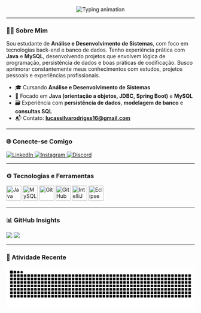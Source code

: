 <div align="center">
  <img 
    src="https://readme-typing-svg.herokuapp.com?font=Fira+Code&weight=500&size=22&pause=1000&color=6898EA&center=true&vCenter=true&width=500&lines=Olá,+me+chamo+Lucas+Silva+Rodrigues!" 
    alt="Typing animation"
  />
</div>

---

### 👨‍💻 Sobre Mim

Sou estudante de **Análise e Desenvolvimento de Sistemas**, com foco em tecnologias back-end e banco de dados. Tenho experiência prática com **Java** e **MySQL**, desenvolvendo projetos que envolvem lógica de programação, persistência de dados e boas práticas de codificação. Busco aprimorar constantemente meus conhecimentos com estudos, projetos pessoais e experiências profissionais.

- 🎓 Cursando **Análise e Desenvolvimento de Sistemas**
- 🔧 Focado em **Java (orientação a objetos, JDBC, Spring Boot)** e **MySQL**
- 🗃️ Experiência com **persistência de dados**, **modelagem de banco** e **consultas SQL**
- 📬 Contato: **lucassilvarodrigss16@gmail.com**

---

### 🌐 Conecte-se Comigo

<div align="left">
  <a href="https://linkedin.com/in/lucas-silva-rodrigues-88a3522b4" target="_blank">
    <img alt="LinkedIn" src="https://img.shields.io/badge/-LinkedIn-0A66C2?style=for-the-badge&logo=linkedin&logoColor=white" />
  </a>
  <a href="https://instagram.com/lcs.silvaa_" target="_blank">
    <img alt="Instagram" src="https://img.shields.io/badge/-Instagram-E4405F?style=for-the-badge&logo=instagram&logoColor=white" />
  </a>
  <a href="https://discord.com/users/lcs.silvaa" target="_blank">
    <img alt="Discord" src="https://img.shields.io/badge/-Discord-5865F2?style=for-the-badge&logo=discord&logoColor=white" />
  </a>
</div>

---

### ⚙️ Tecnologias e Ferramentas

<div align="left">
  <img src="https://cdn.jsdelivr.net/gh/devicons/devicon/icons/java/java-original.svg" title="Java" width="40" height="40"/>
  <img src="https://cdn.jsdelivr.net/gh/devicons/devicon/icons/mysql/mysql-original.svg" title="MySQL" width="40" height="40"/>
  <img src="https://cdn.jsdelivr.net/gh/devicons/devicon/icons/git/git-original.svg" title="Git" width="40" height="40"/>
  <img src="https://cdn.jsdelivr.net/gh/devicons/devicon/icons/github/github-original.svg" title="GitHub" width="40" height="40"/>
  <img src="https://cdn.jsdelivr.net/gh/devicons/devicon/icons/intellij/intellij-original.svg" title="IntelliJ IDEA" width="40" height="40"/>
  <img src="https://cdn.jsdelivr.net/gh/devicons/devicon/icons/eclipse/eclipse-original.svg" title="Eclipse" width="40" height="40"/>
</div>

---

### 📊 GitHub Insights

<div align="left">
  <img height="150" src="https://github-readme-stats.vercel.app/api?username=lcssilvaa&show_icons=true&theme=tokyonight&locale=pt-br" />
  <img height="150" src="https://github-readme-stats.vercel.app/api/top-langs/?username=lcssilvaa&layout=compact&theme=tokyonight&langs_count=8" />
</div>

---

### 🐍 Atividade Recente

<picture>
  <source media="(prefers-color-scheme: dark)" srcset="https://raw.githubusercontent.com/lcssilvaa/lcssilvaa/output/github-contribution-grid-snake-dark.svg">
  <source media="(prefers-color-scheme: light)" srcset="https://raw.githubusercontent.com/lcssilvaa/lcssilvaa/output/github-contribution-grid-snake.svg">
  <img alt="Snake animation" src="https://raw.githubusercontent.com/lcssilvaa/lcssilvaa/output/github-contribution-grid-snake.svg">
</picture>
